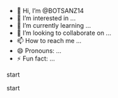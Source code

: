 - 👋 Hi, I’m @BOTSANZ14
- 👀 I’m interested in ...
- 🌱 I’m currently learning ...
- 💞️ I’m looking to collaborate on ...
- 📫 How to reach me ...
- 😄 Pronouns: ...
- ⚡ Fun fact: ...

<!---
BOTSANZ14/BOTSANZ14 is a ✨ special ✨ repository because its `README.md` (this file) appears on your GitHub profile.
You can click the Preview link to take a look at your changes.
---> start
start
